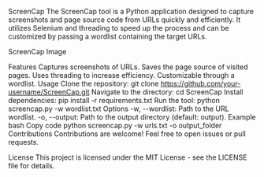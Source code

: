 ScreenCap
The ScreenCap tool is a Python application designed to capture screenshots and page source code from URLs quickly and efficiently. It utilizes Selenium and threading to speed up the process and can be customized by passing a wordlist containing the target URLs.

ScreenCap Image

Features
Captures screenshots of URLs.
Saves the page source of visited pages.
Uses threading to increase efficiency.
Customizable through a wordlist.
Usage
Clone the repository: git clone https://github.com/your-username/ScreenCap.git
Navigate to the directory: cd ScreenCap
Install dependencies: pip install -r requirements.txt
Run the tool: python screencap.py -w wordlist.txt
Options
-w, --wordlist: Path to the URL wordlist.
-o, --output: Path to the output directory (default: output).
Example
bash
Copy code
python screencap.py -w urls.txt -o output_folder
Contributions
Contributions are welcome! Feel free to open issues or pull requests.

License
This project is licensed under the MIT License - see the LICENSE file for details.